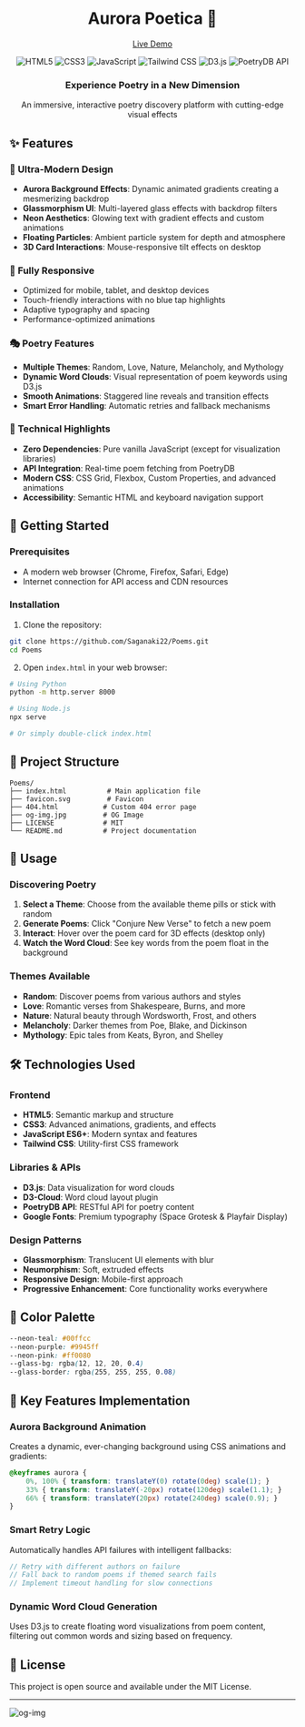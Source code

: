 <div align="center">
  
# Aurora Poetica 🌌
[Live Demo](https://drbaph.is-a.dev/AuroraPoetica/)

</div>

<div align="center">
  <img src="https://img.shields.io/badge/HTML5-E34F26?style=for-the-badge&logo=html5&logoColor=white" alt="HTML5" />
  <img src="https://img.shields.io/badge/CSS3-1572B6?style=for-the-badge&logo=css3&logoColor=white" alt="CSS3" />
  <img src="https://img.shields.io/badge/JavaScript-ES6+-F7DF1E?style=for-the-badge&logo=javascript&logoColor=black" alt="JavaScript" />
  <img src="https://img.shields.io/badge/Tailwind_CSS-38B2AC?style=for-the-badge&logo=tailwind-css&logoColor=white" alt="Tailwind CSS" />
  <img src="https://img.shields.io/badge/D3.js-F68E1E?style=for-the-badge&logo=d3.js&logoColor=white" alt="D3.js" />
  <img src="https://img.shields.io/badge/PoetryDB_API-FF6B6B?style=for-the-badge&logo=api&logoColor=white" alt="PoetryDB API" />
</div>

<div align="center">
  <h3>Experience Poetry in a New Dimension</h3>
  <p>An immersive, interactive poetry discovery platform with cutting-edge visual effects</p>
</div>

## ✨ Features

### 🎨 Ultra-Modern Design
- **Aurora Background Effects**: Dynamic animated gradients creating a mesmerizing backdrop
- **Glassmorphism UI**: Multi-layered glass effects with backdrop filters
- **Neon Aesthetics**: Glowing text with gradient effects and custom animations
- **Floating Particles**: Ambient particle system for depth and atmosphere
- **3D Card Interactions**: Mouse-responsive tilt effects on desktop

### 📱 Fully Responsive
- Optimized for mobile, tablet, and desktop devices
- Touch-friendly interactions with no blue tap highlights
- Adaptive typography and spacing
- Performance-optimized animations

### 🎭 Poetry Features
- **Multiple Themes**: Random, Love, Nature, Melancholy, and Mythology
- **Dynamic Word Clouds**: Visual representation of poem keywords using D3.js
- **Smooth Animations**: Staggered line reveals and transition effects
- **Smart Error Handling**: Automatic retries and fallback mechanisms

### 🔧 Technical Highlights
- **Zero Dependencies**: Pure vanilla JavaScript (except for visualization libraries)
- **API Integration**: Real-time poem fetching from PoetryDB
- **Modern CSS**: CSS Grid, Flexbox, Custom Properties, and advanced animations
- **Accessibility**: Semantic HTML and keyboard navigation support

## 🚀 Getting Started

### Prerequisites
- A modern web browser (Chrome, Firefox, Safari, Edge)
- Internet connection for API access and CDN resources

### Installation
1. Clone the repository:
```bash
git clone https://github.com/Saganaki22/Poems.git
cd Poems
```

2. Open `index.html` in your web browser:
```bash
# Using Python
python -m http.server 8000

# Using Node.js
npx serve

# Or simply double-click index.html
```

## 📁 Project Structure
```
Poems/
├── index.html          # Main application file
├── favicon.svg         # Favicon
├── 404.html           # Custom 404 error page
├── og-img.jpg         # OG Image
├── LICENSE            # MIT
└── README.md          # Project documentation
```

## 🎯 Usage

### Discovering Poetry
1. **Select a Theme**: Choose from the available theme pills or stick with random
2. **Generate Poems**: Click "Conjure New Verse" to fetch a new poem
3. **Interact**: Hover over the poem card for 3D effects (desktop only)
4. **Watch the Word Cloud**: See key words from the poem float in the background

### Themes Available
- **Random**: Discover poems from various authors and styles
- **Love**: Romantic verses from Shakespeare, Burns, and more
- **Nature**: Natural beauty through Wordsworth, Frost, and others
- **Melancholy**: Darker themes from Poe, Blake, and Dickinson
- **Mythology**: Epic tales from Keats, Byron, and Shelley

## 🛠️ Technologies Used

### Frontend
- **HTML5**: Semantic markup and structure
- **CSS3**: Advanced animations, gradients, and effects
- **JavaScript ES6+**: Modern syntax and features
- **Tailwind CSS**: Utility-first CSS framework

### Libraries & APIs
- **D3.js**: Data visualization for word clouds
- **D3-Cloud**: Word cloud layout plugin
- **PoetryDB API**: RESTful API for poetry content
- **Google Fonts**: Premium typography (Space Grotesk & Playfair Display)

### Design Patterns
- **Glassmorphism**: Translucent UI elements with blur
- **Neumorphism**: Soft, extruded effects
- **Responsive Design**: Mobile-first approach
- **Progressive Enhancement**: Core functionality works everywhere

## 🎨 Color Palette
```css
--neon-teal: #00ffcc
--neon-purple: #9945ff
--neon-pink: #ff0080
--glass-bg: rgba(12, 12, 20, 0.4)
--glass-border: rgba(255, 255, 255, 0.08)
```

## 🌟 Key Features Implementation

### Aurora Background Animation
Creates a dynamic, ever-changing background using CSS animations and gradients:
```css
@keyframes aurora {
    0%, 100% { transform: translateY(0) rotate(0deg) scale(1); }
    33% { transform: translateY(-20px) rotate(120deg) scale(1.1); }
    66% { transform: translateY(20px) rotate(240deg) scale(0.9); }
}
```

### Smart Retry Logic
Automatically handles API failures with intelligent fallbacks:
```javascript
// Retry with different authors on failure
// Fall back to random poems if themed search fails
// Implement timeout handling for slow connections
```

### Dynamic Word Cloud Generation
Uses D3.js to create floating word visualizations from poem content, filtering out common words and sizing based on frequency.

## 📜 License
This project is open source and available under the MIT License.

---

![og-img](https://github.com/user-attachments/assets/0d408cd7-7090-40bb-8de4-e3ff131256e1)

